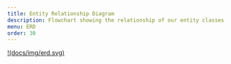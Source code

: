 ```yaml
---
title: Entity Relationship Diagram
description: Flowchart showing the relationship of our entity classes 
menu: ERD
order: 30
---
```


[!(docs/img/erd.svg)](docs/erd.md)